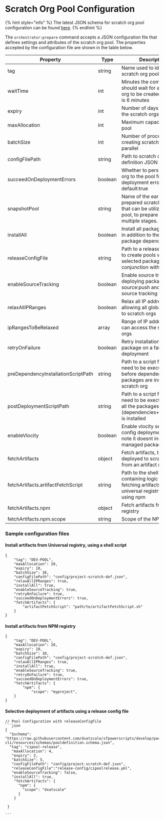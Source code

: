 # Scratch Org Pool Configuration

{% hint style="info" %}
The latest JSON schema for scratch org pool configuration can be found [here](https://github.com/Accenture/sfpowerscripts/blob/develop/packages/sfpowerscripts-cli/resources/schemas/pooldefinition.schema.json).
{% endhint %}

The `orchestrator:prepare` command accepts a JSON configuration file that defines settings and attributes of the scratch org pool. The properties accepted by the configuration file are shown in the table below.

| Property                            | Type    | Description                                                                                                            |
| ----------------------------------- | ------- | ---------------------------------------------------------------------------------------------------------------------- |
| tag                                 | string  | Name used to identify the scratch org pool                                                                             |
| waitTime                            | int     | Minutes the command should wait for a scratch org to be created, Default is 6 minutes                                  |
| expiry                              | int     | Number of days for which the scratch orgs are active                                                                   |
| maxAllocation                       | int     | Maximum capacity of the pool                                                                                           |
| batchSize                           | int     | Number of processes for creating scratch orgs in parallel                                                              |
| configFilePath                      | string  | Path to scratch org definition JSON file                                                                               |
| succeedOnDeploymentErrors           | boolean | Whether to persist scratch org to the pool for a deployment error, default:true                                        |
| snapshotPool                        | string  | Name of the earlier prepared scratch org pool  that can be utilized by this pool, to prepare pools in multiple stages. |
| installAll                          | boolean | Install all package artifacts, in addition to the managed package dependencies                                         |
| releaseConfigFile                   | string  | Path to a release config file to create pools with selected packages. Use in conjunction with installAll               |
| enableSourceTracking                | boolean | Enable source tracking by deploying packages using source:push and persisting source tracking files                    |
| relaxAllIPRanges                    | boolean | Relax all IP addresses, allowing all global access to scratch orgs                                                     |
| ipRangesToBeRelaxed                 | array   | Range of IP addresses that can access the scratch orgs                                                                 |
| retryOnFailure                      | boolean | Retry installation of a package on a failed deployment                                                                 |
| preDependencyInstallationScriptPath | string  | Path to a script file that need to be executed before dependent packages are installed in a scratch org                |
| postDeploymentScriptPath            | string  | Path to a script file that need to be exectued after all the packages (dependencies+repository) is installed           |
| enableVlocity                       | boolean | Enable vlocity settings and config deployment. Please note it doesnt install vlocity managed package"                  |
| fetchArtifacts                      | object  | Fetch artifacts, to be deployed to scratch orgs, from an artifact registry                                             |
| fetchArtifacts.artifactFetchScript  | string  | Path to the shell script containing logic for fetching artifacts from a universal registry, if not using npm           |
| fetchArtifacts.npm                  | object  | Fetch artifacts from NPM registry                                                                                      |
| fetchArtifacts.npm.scope            | string  | Scope of the NPM package                                                                                               |

### Sample configuration files

#### Install artifacts from Universal registry, using a shell script

```
{
    "tag": "DEV-POOL",
    "maxAllocation": 20,
    "expiry": 10,
    "batchSize": 10,
    "configFilePath": "config/project-scratch-def.json",
    "relaxAllIPRanges": true,
    "installAll": true,
    "enableSourceTracking": true,
    "retryOnFailure": true,
    "succeedOnDeploymentErrors": true,
    "fetchArtifacts": {
        "artifactFetchScript": "path/to/artifactFetchScript.sh"
    }
}
```

#### Install artifacts from NPM registry

```
{
    "tag": "DEV-POOL",
    "maxAllocation": 20,
    "expiry": 10,
    "batchSize": 10,
    "configFilePath": "config/project-scratch-def.json",
    "relaxAllIPRanges": true,
    "installAll": true,
    "enableSourceTracking": true,
    "retryOnFailure": true,
    "succeedOnDeploymentErrors": true,
    "fetchArtifacts": {
        "npm": {
            "scope": "myproject",
    }
}
```

#### Selective deployment of artifacts using a release config file

````
// Pool Configuration with releaseConfigFile
```json
{
  "$schema": "https://raw.githubusercontent.com/dxatscale/sfpowerscripts/develop/packages/sfpowerscripts-cli/resources/schemas/pooldefinition.schema.json",
  "tag": "cipool-release",
   "maxAllocation": 4,
   "expiry": 2,
   "batchSize": 5,
   "configFilePath": "config/project-scratch-def.json",
   "releaseConfigFile":"release-config/cipoolrelease.yml",
   "enableSourceTracking": false,
   "installAll": true,
    "fetchArtifacts": {
      "npm": {
        "scope": "dxatscale"
      }
    }
 
 }

```
````
